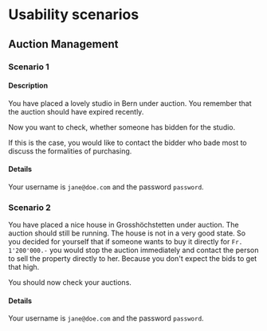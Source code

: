 # Usability scenarios

## Auction Management

### Scenario 1

#### Description

You have placed a lovely studio in Bern under auction. You remember that the auction should have expired recently.

Now you want to check, whether someone has bidden for the studio.

If this is the case, you would like to contact the bidder who bade most to discuss the formalities of purchasing.

#### Details

Your username is `jane@doe.com` and the password `password`.

### Scenario 2

You have placed a nice house in Grosshöchstetten under auction. The auction should still be running. The house is not in a very good state. So you decided for yourself that if someone wants to buy it directly for `Fr. 1'200'000.-` you would stop the auction immediately and contact the person to sell the property directly to her. Because you don't expect the bids to get that high.

You should now check your auctions.

#### Details

Your username is `jane@doe.com` and the password `password`.


